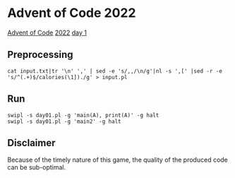 # Advent of Code 2022

[Advent of Code](https://adventofcode.com/about) [2022](https://adventofcode.com/2022) [day 1](https://adventofcode.com/2022/day/1)

## Preprocessing

    cat input.txt|tr '\n' ',' | sed -e 's/,,/\n/g'|nl -s ',[' |sed -r -e 's/^(.+)$/calories(\1])./g' > input.pl

## Run

    swipl -s day01.pl -g 'main(A), print(A)' -g halt
    swipl -s day01.pl -g 'main2' -g halt

## Disclaimer

Because of the timely nature of this game, the quality of the produced code can be sub-optimal.

